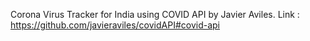 Corona Virus Tracker for India using COVID API by Javier Aviles.
Link : https://github.com/javieraviles/covidAPI#covid-api